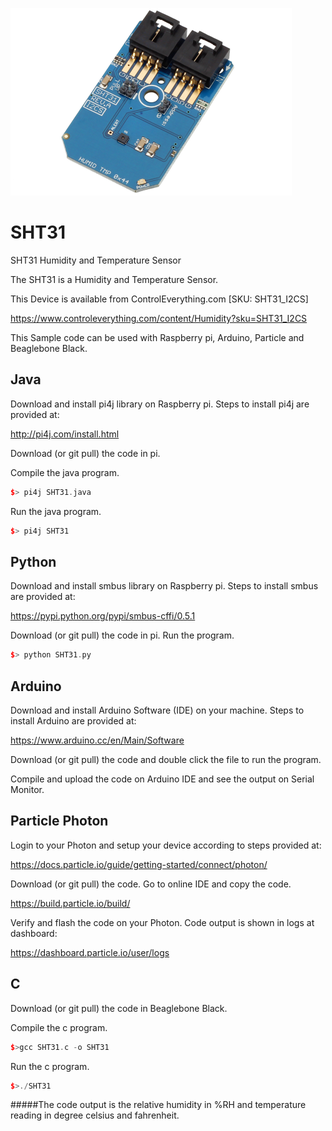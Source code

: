 [![SHT31](SHT31_I2CS.png)](https://www.controleverything.com/content/Humidity?sku=SHT31_I2CS)
# SHT31
SHT31 Humidity and Temperature Sensor

The SHT31 is a Humidity and Temperature Sensor.

This Device is available from ControlEverything.com [SKU: SHT31_I2CS]

https://www.controleverything.com/content/Humidity?sku=SHT31_I2CS

This Sample code can be used with Raspberry pi, Arduino, Particle and Beaglebone Black.

## Java
Download and install pi4j library on Raspberry pi. Steps to install pi4j are provided at:

http://pi4j.com/install.html

Download (or git pull) the code in pi.

Compile the java program.
```cpp
$> pi4j SHT31.java
```

Run the java program.
```cpp
$> pi4j SHT31
```

## Python
Download and install smbus library on Raspberry pi. Steps to install smbus are provided at:

https://pypi.python.org/pypi/smbus-cffi/0.5.1

Download (or git pull) the code in pi. Run the program.

```cpp
$> python SHT31.py
```

## Arduino
Download and install Arduino Software (IDE) on your machine. Steps to install Arduino are provided at:

https://www.arduino.cc/en/Main/Software

Download (or git pull) the code and double click the file to run the program.

Compile and upload the code on Arduino IDE and see the output on Serial Monitor.


## Particle Photon

Login to your Photon and setup your device according to steps provided at:

https://docs.particle.io/guide/getting-started/connect/photon/

Download (or git pull) the code. Go to online IDE and copy the code.

https://build.particle.io/build/

Verify and flash the code on your Photon. Code output is shown in logs at dashboard:

https://dashboard.particle.io/user/logs


## C

Download (or git pull) the code in Beaglebone Black.

Compile the c program.
```cpp
$>gcc SHT31.c -o SHT31
```
Run the c program.
```cpp
$>./SHT31
```
#####The code output is the relative humidity in %RH and temperature reading in degree celsius and fahrenheit.
